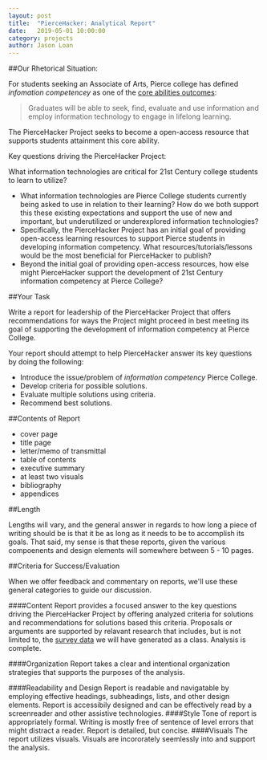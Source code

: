 ```yaml
---
layout: post
title:  "PierceHacker: Analytical Report" 
date:   2019-05-01 10:00:00
category: projects
author: Jason Loan 
---
```


##Our Rhetorical Situation:

For students seeking an Associate of Arts, Pierce college has defined *infomation competencey* as one of the [core abilities outcomes](https://www.pierce.ctc.edu/aa-dta):

>Graduates will be able to seek, find, evaluate and use information and employ information technology to engage in lifelong learning.

The PierceHacker Project seeks to become a open-access resource that supports students attainment this core ability.

Key questions driving the PierceHacker Project:

What information technologies are critical for 21st Century college students to learn to utilize?

* What information technologies are Pierce College students currently being asked to use in relation to their learning? How do we both support this these existing expectations and support the use of new and important, but underutilized or underexplored information technologies? 
* Specifically, the PierceHacker Project has an initial goal of providing open-access learning resources to support Pierce students in developing information competency. What resources/tutorials/lessons would be the most beneficial for PierceHacker to publish?
* Beyond the initial goal of providing open-access resources, how else might PierceHacker support the development of 21st Century information competency at Pierce College?


##Your Task

Write a report for leadership of the PierceHacker Project that offers recommendations for ways the Project might proceed in best meeting its goal of supporting the development of information competency at Pierce College.

Your report should attempt to help PierceHacker answer its key questions by doing the following:

* Introduce the issue/problem of *information competency* Pierce College.
* Develop criteria for possible solutions.
* Evaluate multiple solutions using criteria.
* Recommend best solutions.

##Contents of Report
* cover page
* title page
* letter/memo of transmittal
* table of contents
* executive summary
* at least two visuals
* bibliography
* appendices

##Length

Lengths will vary, and the general answer in regards to how long a piece of writing should be is that it be as long as it needs to be to accomplish its goals. That said, my sense is that these reports, given the various compoenents and design elements will somewhere between 5 - 10 pages.

##Criteria for Success/Evaluation

When we offer feedback and commentary on reports, we'll use these general categories to guide our discussion.

####Content
Report provides a focused answer to the key questions driving the PierceHacker Project by offering analyzed criteria for solutions and recommendations for solutions based this criteria. Proposals or arguments are supported by relavant research that includes, but is not limited to, the [survey data](https://docs.google.com/forms/d/1SVZfQw-Evuf1kXCB0bw56Sk0BbIMN8iw4B3rBfwLZ1c/edit?usp=sharing) we will have generated as a class. Analysis is complete.

####Organization
Report takes a clear and intentional organization strategies that supports the purposes of the analysis.

####Readability and Design
Report is readable and navigatable by employing effective headings, subheadings, lists, and other design elements. Report is accessibily designed and can be effectively read by a screenreader and other assistive technologies.
####Style
Tone of report is appropriately formal. Writing is mostly free of sentence of level errors that might distract a reader. Report is detailed, but concise.
####Visuals
The report utilizes visuals. Visuals are incororately seemlessly into and support the analysis.


